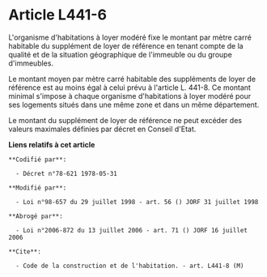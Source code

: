 # Article L441-6

L'organisme d'habitations à loyer modéré fixe le montant par mètre carré habitable du supplément de loyer de référence en
tenant compte de la qualité et de la situation géographique de l'immeuble ou du groupe d'immeubles.

Le montant moyen par mètre carré habitable des suppléments de loyer de référence est au moins égal à celui prévu à l'article
L. 441-8. Ce montant minimal s'impose à chaque organisme d'habitations à loyer modéré pour ses logements situés dans une même
zone et dans un même département.

Le montant du supplément de loyer de référence ne peut excéder des valeurs maximales définies par décret en Conseil d'Etat.

**Liens relatifs à cet article**

	**Codifié par**:

	  - Décret n°78-621 1978-05-31

	**Modifié par**:

	  - Loi n°98-657 du 29 juillet 1998 - art. 56 () JORF 31 juillet 1998

	**Abrogé par**:

	  - Loi n°2006-872 du 13 juillet 2006 - art. 71 () JORF 16 juillet 2006

	**Cite**:

	  - Code de la construction et de l'habitation. - art. L441-8 (M)
